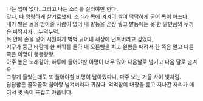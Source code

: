 나는 입이 없다.  그리고 나는 소리를 질러야만 한다.  
맞다, 나 명랑하게 살기로했지.  소리가 목에 켜켜이 쌀여 딱딱하게 굳어 목이 아프다.  
내가 뱉은 돌을 받아줄 사람이 없어 내 발등을 곧장 찧고 발등에는 못 한 말만큼의 두꺼운 피딱지가... 누덕누덕.  
목 안에 손을 넣어 시원하게 벅벅 긁어내 세상에 던져버리고 싶었다,  
지구가 둥근 바람에 한 바퀴를 돌아 내 오른뺨을 치고 왼뺨을 때려서 한 쪽은 멀고 다른쪽은 이명이 왱왱왕왕.  
아주 높은 노래같아, 하루에 들어야할 이명이 너무 많아 다음날로 넘기고 다음 달로 넘겨요.  
그렇게 들었는데도 또 들어야할 비명이 남아있다니, 마주 보는 거울 사이 빛처럼.  
답답함은 꼴깍꼴깍 침이랑 넘겨버리자 귀찮다.
먹먹함이 내장을 훑고 지나간 자리가 데여서 귓 속이 뜨겁고 아픕니다.  

